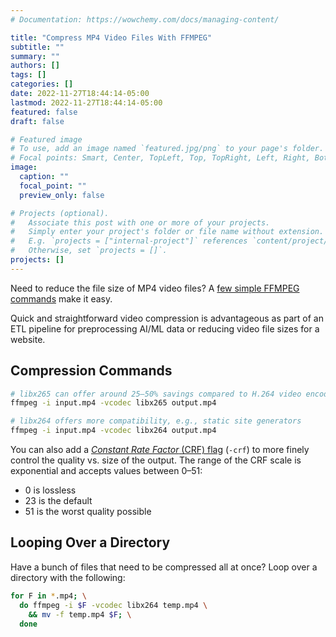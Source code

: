 ```yaml
---
# Documentation: https://wowchemy.com/docs/managing-content/

title: "Compress MP4 Video Files With FFMPEG"
subtitle: ""
summary: ""
authors: []
tags: []
categories: []
date: 2022-11-27T18:44:14-05:00
lastmod: 2022-11-27T18:44:14-05:00
featured: false
draft: false

# Featured image
# To use, add an image named `featured.jpg/png` to your page's folder.
# Focal points: Smart, Center, TopLeft, Top, TopRight, Left, Right, BottomLeft, Bottom, BottomRight.
image:
  caption: ""
  focal_point: ""
  preview_only: false

# Projects (optional).
#   Associate this post with one or more of your projects.
#   Simply enter your project's folder or file name without extension.
#   E.g. `projects = ["internal-project"]` references `content/project/deep-learning/index.md`.
#   Otherwise, set `projects = []`.
projects: []
---
```


Need to reduce the file size of MP4 video files?
A [few simple FFMPEG commands](https://unix.stackexchange.com/a/38380) make it easy.

Quick and straightforward video compression is advantageous as part of an ETL pipeline for preprocessing AI/ML data or reducing video file sizes for a website.

## Compression Commands

```bash
# libx265 can offer around 25–50% savings compared to H.264 video encoded with libx264
ffmpeg -i input.mp4 -vcodec libx265 output.mp4

# libx264 offers more compatibility, e.g., static site generators
ffmpeg -i input.mp4 -vcodec libx264 output.mp4
```

You can also add a [*Constant Rate Factor* (CRF) flag](https://trac.ffmpeg.org/wiki/Encode/H.264) (`-crf`) to more finely control the quality vs. size of the output.
The range of the CRF scale is exponential and accepts values between 0–51:

- 0 is lossless
- 23 is the default
- 51 is the worst quality possible

## Looping Over a Directory

Have a bunch of files that need to be compressed all at once?
Loop over a directory with the following:

```bash
for F in *.mp4; \
  do ffmpeg -i $F -vcodec libx264 temp.mp4 \
    && mv -f temp.mp4 $F; \
  done
```
